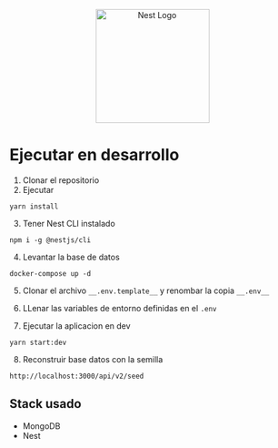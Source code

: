 <p align="center">
  <a href="http://nestjs.com/" target="blank"><img src="https://nestjs.com/img/logo-small.svg" width="200" alt="Nest Logo" /></a>
</p>

# Ejecutar en desarrollo

1. Clonar el repositorio
2. Ejecutar
```
yarn install
```
3. Tener Nest CLI instalado
```
npm i -g @nestjs/cli
```
4. Levantar la base de datos
```
docker-compose up -d
```
5. Clonar el archivo ```__.env.template__``` y renombar la copia ```__.env__```

6. LLenar las variables de entorno definidas en el ```.env ```

7. Ejecutar la aplicacion en dev
```
yarn start:dev
```

8. Reconstruir base datos con la semilla 
```
http://localhost:3000/api/v2/seed
```

## Stack usado
* MongoDB
* Nest